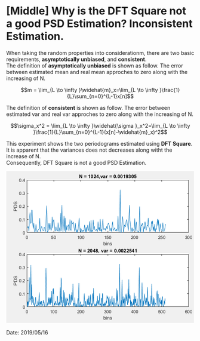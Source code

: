 # [Middle] Why is the DFT Square not a good PSD Estimation? Inconsistent Estimation.

When taking the random properties into considerationm, there are two basic requirements, **asymptotically unbiased**, and **consistent**.  
The definition of **asymptotically unbiased** is shown as follow. The error between estimated mean and real mean approches to zero along with the increasing of N.  
```math
m = \lim_{L \to \infty }\widehat{m}_x=\lim_{L \to \infty }\frac{1}{L}\sum_{n=0}^{L-1}x[n]
```  
The definition of **consistent** is shown as follow. The error between estimated var and real var approches to zero along with the increasing of N.  
```math
\sigma_x^2 = \lim_{L \to \infty }\widehat{\sigma }_x^2=\lim_{L \to \infty }\frac{1}{L}\sum_{n=0}^{L-1}(x[n]-\widehat{m}_x)^2
```  
This experiment shows the two periodograms estimated using **DFT Square**.  
It is apparent that the variances does not decreases along witht the increase of N.  
Consequently, DFT Square is not a good PSD Estimation.

![Fig.1](./1.PNG)

Date: 2019/05/16